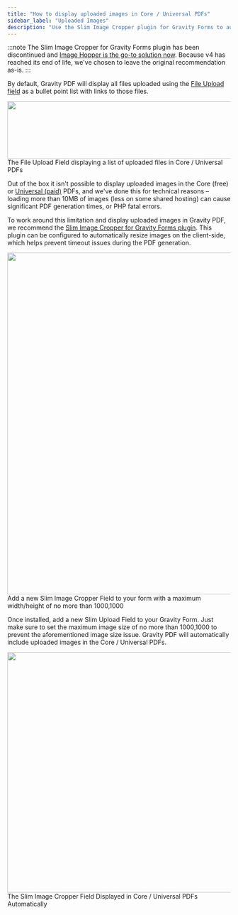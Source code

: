 ```yaml
---
title: "How to display uploaded images in Core / Universal PDFs"
sidebar_label: "Uploaded Images"
description: "Use the Slim Image Cropper plugin for Gravity Forms to automatically included uploaded images in Core / Universal PDFs generated using Gravity PDF."
---
```


:::note
The Slim Image Cropper for Gravity Forms plugin has been discontinued and [Image Hopper is the go-to solution now](https://imagehopper.tech). Because v4 has reached its end of life, we've chosen to leave the original recommendation as-is.
:::

By default, Gravity PDF will display all files uploaded using the [File Upload field](https://docs.gravityforms.com/file-upload/) as a bullet point list with links to those files.

<img src="https://resources.gravitypdf.com/uploads/2018/08/file-upload-field-default.png" alt="" width="916" height="129" class="size-full wp-image-23870" /> The File Upload Field displaying a list of uploaded files in Core / Universal PDFs

Out of the box it isn't possible to display uploaded images in the Core (free) or [Universal (paid)](https://gravitypdf.com/template-shop/#universal) PDFs, and we've done this for technical reasons – loading more than 10MB of images (less on some shared hosting) can cause significant PDF generation times, or PHP fatal errors.

To work around this limitation and display uploaded images in Gravity PDF, we recommend the [Slim Image Cropper for Gravity Forms plugin](https://pqina.nl/slim-wp/). This plugin can be configured to automatically resize images on the client-side, which helps prevent timeout issues during the PDF generation.

<img src="https://resources.gravitypdf.com/uploads/2018/08/slim-image-field.png" alt="" width="507" height="769" class="size-full wp-image-23873" /> Add a new Slim Image Cropper Field to your form with a maximum width/height of no more than 1000,1000

Once installed, add a new Slim Upload Field to your Gravity Form. Just make sure to set the maximum image size of no more than 1000,1000 to prevent the aforementioned image size issue. Gravity PDF will automatically include uploaded images in the Core / Universal PDFs.

<img src="https://resources.gravitypdf.com/uploads/2018/08/slim-field-pdf.png" alt="" width="911" height="541" class="size-full wp-image-23872" /> The Slim Image Cropper Field Displayed in Core / Universal PDFs Automatically
